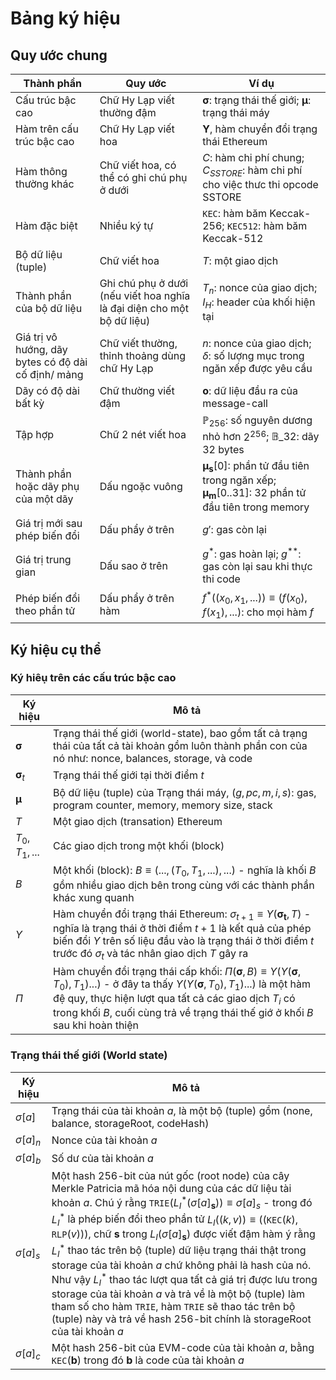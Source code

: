# Bảng ký hiệu
## Quy ước chung
|Thành phần                 |Quy ước                        |Ví dụ
|------                     |------                         |------
|Cấu trúc bậc cao           |Chữ Hy Lạp viết thường đậm     |$\mathbf{\sigma}$: trạng thái thế giới; $\mathbf{\mu}$: trạng thái máy  
|Hàm trên cấu trúc bậc cao  |Chữ Hy Lạp viết hoa            |$\mathbf{\Upsilon}$, hàm chuyển đổi trạng thái Ethereum
|Hàm thông thường khác      |Chữ viết hoa, có thể có ghi chú phụ ở dưới |$C$: hàm chi phí chung; $C_{SSTORE}$: hàm chi phí cho việc thưc thi opcode SSTORE
|Hàm đặc biệt               |Nhiều ký tự                    |$\texttt{KEC}$: hàm băm Keccak-256; $\texttt{KEC512}$: hàm băm Keccak-512
|Bộ dữ liệu (tuple)         |Chữ viết hoa                   |$T$: một giao dịch
|Thành phần của bộ dữ liệu  |Ghi chú phụ ở dưới (nếu viết hoa nghĩa là đại diện cho một bộ dữ liệu)   |$T_n$: nonce của giao dịch; $I_H$: header của khối hiện tại
|Giá trị vô hướng, dãy bytes có độ dài cố định/ mảng        |Chữ viết thường, thỉnh thoảng dùng chữ Hy Lạp  |$n$: nonce của giao dịch; $\delta$: số lượng mục trong ngăn xếp được yêu cầu
|Dãy có độ dài bất kỳ       |Chữ thường viết đậm            |$\boldsymbol{o}$: dữ liệu đầu ra của message-call
|Tập hợp                    |Chữ 2 nét viết hoa             |$\mathbb{P}_{256}$: số nguyên dương nhỏ hơn $2^{256}$; $\mathbb{B}\_{32}$: dãy 32 bytes
|Thành phần hoặc dãy phụ của một dãy  |Dấu ngoặc vuông  |$\mathbf{{\mu}_s}[0]$: phần tử đầu tiên trong ngăn xếp; $\mathbf{{\mu}_m}[0..31]$: 32 phần tử đầu tiên trong memory
|Giá trị mới sau phép biến đổi  |Dấu phẩy ở trên  |$g'$: gas còn lại
|Giá trị trung gian | Dấu sao ở trên  |$g^*$: gas hoàn lại; $g^{**}$: gas còn lại sau khi thực thi code
|Phép biến đổi theo phần tử |Dấu phẩy ở trên hàm  |$f^*\big((x_0, x_1, ...) \big) \equiv \big(f(x_0), f(x_1), ... \big)$: cho mọi hàm $f$

## Ký hiệu cụ thể
### Ký hiêụ trên các cấu trúc bậc cao
|Ký hiệu            |Mô tả
|------             |------
|$\mathbf{\sigma}$    |Trạng thái thế giới (world-state), bao gồm tất cả trạng thái của tất cả tài khoản gồm luôn thành phần con của nó như: nonce, balances, storage, và code
|$\mathbf{\sigma}_t$  |Trạng thái thế giới tại thời điểm $t$
|$\mathbf{\mu}$       |Bộ dữ liệu (tuple) của Trạng thái máy, $(g, pc, m, i, s)$: gas, program counter, memory, memory size, stack
|$T$                |Một giao dịch (transation) Ethereum
|$T_0, T_1, ...$    |Các giao dịch trong một khối (block)
|$B$                |Một khối (block): $B \equiv \big(..., (T_0, T_1, ...), ...\big)$ - nghĩa là khối $B$ gồm nhiều giao dịch bên trong cùng với các thành phần khác xung quanh
|$\Upsilon$         |Hàm chuyển đổi trạng thái Ethereum: $\sigma_{t+1} \equiv \Upsilon(\mathbf{\sigma_{t}}, T)$ - nghĩa là trạng thái ở thời điểm $t+1$ là kết quả của phép biến đổi $\Upsilon$ trên số liệu đầu vào là trạng thái ở thời điểm $t$ trước đó $\sigma_{t}$ và tác nhân giao dịch $T$ gây ra
|$\Pi$              |Hàm chuyển đổi trạng thái cấp khối: $\Pi(\mathbf{\sigma}, B) \equiv \Upsilon\big(\Upsilon(\mathbf{\sigma}, T_0), T_1)...\big)$ - ở đây ta thấy $\Upsilon\big(\Upsilon(\mathbf{\sigma}, T_0), T_1)...\big)$ là một hàm đệ quy, thực hiện lượt qua tất cả các giao dịch $T_i$ có trong khối $B$, cuối cùng trả về trạng thái thế giớ ở khối $B$ sau khi hoàn thiện

### Trạng thái thế giới (World state)
|Ký hiệu            |Mô tả
|------             |------
|$\sigma[a]$        |Trạng thái của tài khoản $a$, là một bộ (tuple) gồm (none, balance, storageRoot, codeHash)
|$\sigma[a]_n$      |Nonce của tài khoản $a$
|$\sigma[a]_b$      |Số dư của tài khoản $a$
|$\sigma[a]_s$      |Một hash 256-bit của nút gốc (root node) của cây Merkle Patricia mã hóa nội dung của các dữ liệu tài khoản $a$. Chú ý rằng $\texttt{TRIE}\big(L^*_I(\sigma[a]_{\boldsymbol{s}})\big) \equiv \sigma[a]_s$ - trong đó $L^*_I$ là phép biến đổi theo phần tử $L_I\big((k,v)\big)\equiv\big((\texttt{KEC}(k),\texttt{RLP}(v))\big)$, chữ $\mathbf{s}$ trong $L_I(\sigma[a]_\mathbf{s})$ được viết đậm hàm ý rằng $L^*_I$ thao tác trên bộ (tuple) dữ liệu trạng thái thật trong storage của tài khoản $a$ chứ không phải là hash của nó. Như vậy $L^*_I$ thao tác lượt qua tất cả giá trị được lưu trong storage của tài khoản $a$ và trả về là một bộ (tuple) làm tham số cho hàm $\texttt{TRIE}$, hàm $\texttt{TRIE}$ sẽ thao tác trên bộ (tuple) này và trả về hash 256-bit chính là storageRoot của tài khoản $a$
|$\sigma[a]_c$      |Một hash 256-bit của EVM-code của tài khoản $a$, bằng $\texttt{KEC}(\mathbf{b})$ trong đó $\mathbf{b}$ là code của tài khoản $a$
